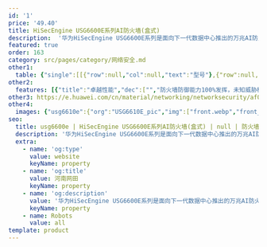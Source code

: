 ```yaml
---
id: '1'
price: '49.40'
title: HiSecEngine USG6600E系列AI防火墙(盒式)
description:  '华为HiSecEngine USG6600E系列是面向下一代数据中心推出的万兆AI防火墙。在提供NGFW能力的基础上，联动其他安全设备，主动防御网络威胁，增强边界检测能力，有效防御高级威胁，同时解决性能下降问题。NP提供快速转发能力，防火墙性能显著提升。'
featured: true
order: 163
category: src/pages/category/网络安全.md
other1: 
  table: {"single":[[{"row":null,"col":null,"text":"型号"},{"row":null,"col":null,"text":"USG6610E"},{"row":null,"col":null,"text":"USG6620E"},{"row":null,"col":null,"text":"USG6630E"},{"row":null,"col":null,"text":"USG6650E"},{"row":null,"col":null,"text":"USG6680E"},{"row":null,"col":null,"text":"USG6605E-B"},{"row":null,"col":null,"text":"USG6615E"},{"row":null,"col":null,"text":"USG6625E"},{"row":null,"col":null,"text":"USG6635E"},{"row":null,"col":null,"text":"USG6655E"}],[{"row":null,"col":null,"text":"固定接口"},{"row":null,"col":"2","text":"12×GE (RJ45) + 8×GE (SFP) + 4×10GE (SFP+)"},{"row":null,"col":"2","text":"2 x 40G (QSFP+) + 12 x 10GE (SFP+) + 12 x GE"},{"row":null,"col":null,"text":"4 x 40GE (QSFP+) + 28 x 10GE (SFP+) + 2 x 10GE (SFP+) HA"},{"row":null,"col":null,"text":"16×GE (RJ45)+ 8×GE Combo+ 2×10GE(SFP+)"},{"row":null,"col":"2","text":"6 x 10GE (SFP+) + 6 x GE (SFP) + 16 x GE"},{"row":null,"col":"2","text":"2 x 40GE (QSFP+) + 12 x 10GE (SFP+) + 16 x GE"}],[{"row":null,"col":null,"text":"产品形态"},{"row":null,"col":"10","text":"1 U"}],[{"row":null,"col":null,"text":"存储"},{"row":null,"col":"10","text":"选配2.5英寸形态硬盘，支持SSD 240GB，HDD 1TB"}],[{"row":null,"col":null,"text":"一体化防护"},{"row":null,"col":"10","text":"集传统防火墙、VPN、入侵防御、防病毒、数据防泄漏、带宽管理、Anti-DDoS、URL过滤、反垃圾邮件等多种功能于一身，全局配置视图和一体化策略管理"}],[{"row":null,"col":null,"text":"应用识别与管控"},{"row":null,"col":"10","text":"识别6000+应用，访问控制精度到应用功能，例如：区分微信的文字和语音。应用识别与入侵检测、防病毒、内容过滤相结合，提高检测性能和准确率。"}],[{"row":null,"col":null,"text":"带宽管理"},{"row":null,"col":"10","text":"在识别业务应用的基础上，可管理每用户/IP使用的带宽, 确保关键业务和关键用户的网络体验。管控方式包括：限制最大带宽或保障最小带宽、应用的策略路由、修改应用转发优先级等"}],[{"row":null,"col":null,"text":"入侵防御与Web防护"},{"row":null,"col":"10","text":"第一时间获取最新威胁信息，准确检测并防御针对漏洞的攻击。可防护各种针对web的攻击，包括SQL注入攻击和跨站脚本攻击等。"}],[{"row":null,"col":null,"text":"APT防御"},{"row":null,"col":"10","text":"与本地/云端沙箱联动，对恶意文件进行检测和阻断。\n支持流探针信息采集功能, 对流量信息进行全面的信息采集，并将采集的信息发送到网络安全智能系统(HiSec Insight)进行分析、评估、识别网络中的威胁和APT攻击。\n加密流量无需解密，联动HiSec Insight，实现对加密流量威胁检测。\n主动响应恶意扫描行为，并通过联动HiSec Insight进行行为分析，快速发现，记录恶意行为，实现对企业威胁的实时防护。\n"}],[{"row":null,"col":null,"text":"云管理模式"},{"row":null,"col":"10","text":"设备自行向云管理平台发起认证注册，实现即插即用，简化网络创建和开局\n远程业务配置管理、设备监控故障管理，实现海量设备的云端管理\n"}],[{"row":null,"col":null,"text":"云应用安全感知"},{"row":null,"col":"10","text":"可对企业云应用进行精细化和差异化的控制，满足企业对用户使用云应用的管控需求。"}]]}
other2:
  features: [{"title":"卓越性能","dec":["","防火墙防御能力100%发挥，未知威胁检测性能提升5倍",""]},{"title":"智能防御","dec":["","网络边缘威胁实时处置，未知威胁检测准确率高达99%以上",""]},{"title":"极简运维","dec":["","基于业务部署与变更策略，安全运维OPEX降低80%以上",""]}]
other3: https://e.huawei.com/cn/material/networking/networksecurity/af0571a3232848318b10d01d07f6506a
other4:
  images: {"usg6610e":{"org":"USG6610E_pic","img":["front.webp","front_left.webp","front_right.webp","front_top.webp","rear.webp","rear_left.webp","rear_right.webp","rear_top.webp"]}}
seo:
  title: usg6600e | HiSecEngine USG6600E系列AI防火墙(盒式) | null | 防火墙及应用安全网关 | 网络安全 | 企业网络
  description: '华为HiSecEngine USG6600E系列是面向下一代数据中心推出的万兆AI防火墙。在提供NGFW能力的基础上，联动其他安全设备，主动防御网络威胁，增强边界检测能力，有效防御高级威胁，同时解决性能下降问题。NP提供快速转发能力，防火墙性能显著提升。'
  extra:
    - name: 'og:type'
      value: website
      keyName: property
    - name: 'og:title'
      value: 河南网田
      keyName: property
    - name: 'og:description'
      value: '华为HiSecEngine USG6600E系列是面向下一代数据中心推出的万兆AI防火墙。在提供NGFW能力的基础上，联动其他安全设备，主动防御网络威胁，增强边界检测能力，有效防御高级威胁，同时解决性能下降问题。NP提供快速转发能力，防火墙性能显著提升。'
      keyName: property
    - name: Robots
      value: all
template: product
---
```


